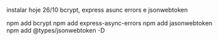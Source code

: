instalar hoje 26/10 bcrypt, express asunc errors e jsonwebtoken

npm add bcrypt
npm add express-async-errors
npm add jasonwebtoken
npm add @types/jsonwebtoken -D
